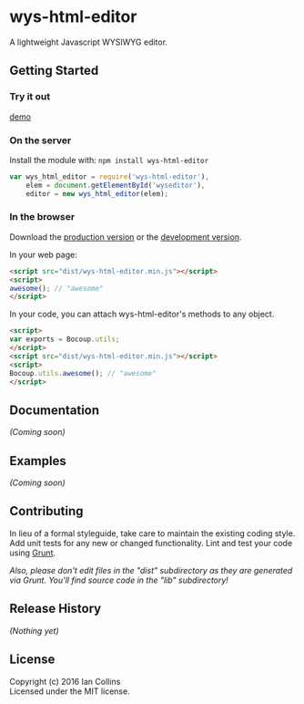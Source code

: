 # wys-html-editor

A lightweight Javascript WYSIWYG editor.

## Getting Started
### Try it out
[demo](https://rawgit.com/iblank/wys-html-editor/develop/demo/index.html)

### On the server
Install the module with: `npm install wys-html-editor`

```javascript
var wys_html_editor = require('wys-html-editor'),
    elem = document.getElementById('wyseditor'),
    editor = new wys_html_editor(elem);
```

### In the browser
Download the [production version][min] or the [development version][max].

[min]: https://raw.github.com/iblank/wys-html-editor/master/dist/wys-html-editor.min.js
[max]: https://raw.github.com/iblank/wys-html-editor/master/dist/wys-html-editor.js

In your web page:

```html
<script src="dist/wys-html-editor.min.js"></script>
<script>
awesome(); // "awesome"
</script>
```

In your code, you can attach wys-html-editor's methods to any object.

```html
<script>
var exports = Bocoup.utils;
</script>
<script src="dist/wys-html-editor.min.js"></script>
<script>
Bocoup.utils.awesome(); // "awesome"
</script>
```

## Documentation
_(Coming soon)_

## Examples
_(Coming soon)_

## Contributing
In lieu of a formal styleguide, take care to maintain the existing coding style. Add unit tests for any new or changed functionality. Lint and test your code using [Grunt](http://gruntjs.com/).

_Also, please don't edit files in the "dist" subdirectory as they are generated via Grunt. You'll find source code in the "lib" subdirectory!_

## Release History
_(Nothing yet)_

## License
Copyright (c) 2016 Ian Collins  
Licensed under the MIT license.
